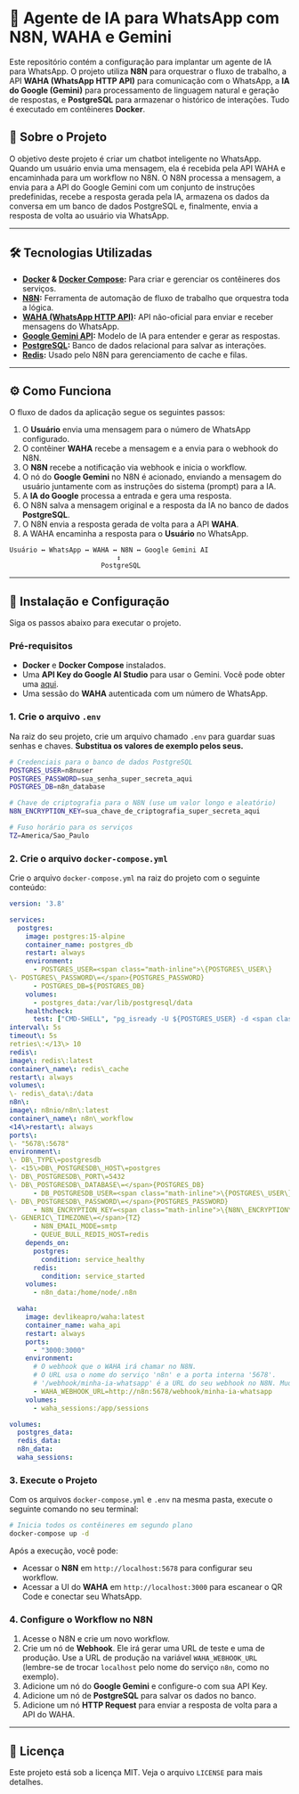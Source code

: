 # 🤖 Agente de IA para WhatsApp com N8N, WAHA e Gemini

Este repositório contém a configuração para implantar um agente de IA para WhatsApp. O projeto utiliza **N8N** para orquestrar o fluxo de trabalho, a API **WAHA (WhatsApp HTTP API)** para comunicação com o WhatsApp, a **IA do Google (Gemini)** para processamento de linguagem natural e geração de respostas, e **PostgreSQL** para armazenar o histórico de interações. Tudo é executado em contêineres **Docker**.

## 📝 Sobre o Projeto

O objetivo deste projeto é criar um chatbot inteligente no WhatsApp. Quando um usuário envia uma mensagem, ela é recebida pela API WAHA e encaminhada para um workflow no N8N. O N8N processa a mensagem, a envia para a API do Google Gemini com um conjunto de instruções predefinidas, recebe a resposta gerada pela IA, armazena os dados da conversa em um banco de dados PostgreSQL e, finalmente, envia a resposta de volta ao usuário via WhatsApp.

---

## 🛠️ Tecnologias Utilizadas

* **[Docker](https://www.docker.com/) & [Docker Compose](https://docs.docker.com/compose/):** Para criar e gerenciar os contêineres dos serviços.
* **[N8N](https://n8n.io/):** Ferramenta de automação de fluxo de trabalho que orquestra toda a lógica.
* **[WAHA (WhatsApp HTTP API)](https://waha.devlike.pro/):** API não-oficial para enviar e receber mensagens do WhatsApp.
* **[Google Gemini API](https://ai.google.dev/):** Modelo de IA para entender e gerar as respostas.
* **[PostgreSQL](https://www.postgresql.org/):** Banco de dados relacional para salvar as interações.
* **[Redis](https://redis.io/):** Usado pelo N8N para gerenciamento de cache e filas.

---

## ⚙️ Como Funciona

O fluxo de dados da aplicação segue os seguintes passos:

1.  O **Usuário** envia uma mensagem para o número de WhatsApp configurado.
2.  O contêiner **WAHA** recebe a mensagem e a envia para o webhook do N8N.
3.  O **N8N** recebe a notificação via webhook e inicia o workflow.
4.  O nó do **Google Gemini** no N8N é acionado, enviando a mensagem do usuário juntamente com as instruções do sistema (prompt) para a IA.
5.  A **IA do Google** processa a entrada e gera uma resposta.
6.  O N8N salva a mensagem original e a resposta da IA no banco de dados **PostgreSQL**.
7.  O N8N envia a resposta gerada de volta para a API **WAHA**.
8.  A WAHA encaminha a resposta para o **Usuário** no WhatsApp.

```
Usuário ↔️ WhatsApp ↔️ WAHA ↔️ N8N ↔️ Google Gemini AI
                           ↕️
                       PostgreSQL
```

---

## 🚀 Instalação e Configuração

Siga os passos abaixo para executar o projeto.

### Pré-requisitos

* **Docker** e **Docker Compose** instalados.
* Uma **API Key do Google AI Studio** para usar o Gemini. Você pode obter uma [aqui](https://makersuite.google.com/app/apikey).
* Uma sessão do **WAHA** autenticada com um número de WhatsApp.

### 1. Crie o arquivo `.env`

Na raiz do seu projeto, crie um arquivo chamado `.env` para guardar suas senhas e chaves. **Substitua os valores de exemplo pelos seus.**

```bash
# Credenciais para o banco de dados PostgreSQL
POSTGRES_USER=n8nuser
POSTGRES_PASSWORD=sua_senha_super_secreta_aqui
POSTGRES_DB=n8n_database

# Chave de criptografia para o N8N (use um valor longo e aleatório)
N8N_ENCRYPTION_KEY=sua_chave_de_criptografia_super_secreta_aqui

# Fuso horário para os serviços
TZ=America/Sao_Paulo
```

### 2. Crie o arquivo `docker-compose.yml`

Crie o arquivo `docker-compose.yml` na raiz do projeto com o seguinte conteúdo:

```yaml
version: '3.8'

services:
  postgres:
    image: postgres:15-alpine
    container_name: postgres_db
    restart: always
    environment:
      - POSTGRES_USER=<span class="math-inline">\{POSTGRES\_USER\}
\- POSTGRES\_PASSWORD\=</span>{POSTGRES_PASSWORD}
      - POSTGRES_DB=${POSTGRES_DB}
    volumes:
      - postgres_data:/var/lib/postgresql/data
    healthcheck:
      test: ["CMD-SHELL", "pg_isready -U ${POSTGRES_USER} -d <span class="math-inline">\{POSTGRES\_DB\}"\]
interval\: 5s
timeout\: 5s
retries\:</13\> 10
redis\:
image\: redis\:latest
container\_name\: redis\_cache
restart\: always
volumes\:
\- redis\_data\:/data
n8n\:
image\: n8nio/n8n\:latest
container\_name\: n8n\_workflow
<14\>restart\: always
ports\:
\- "5678\:5678"
environment\:
\- DB\_TYPE\=postgresdb
\- <15\>DB\_POSTGRESDB\_HOST\=postgres
\- DB\_POSTGRESDB\_PORT\=5432
\- DB\_POSTGRESDB\_DATABASE\=</span>{POSTGRES_DB}
      - DB_POSTGRESDB_USER=<span class="math-inline">\{POSTGRES\_USER\}
\- DB\_POSTGRESDB\_PASSWORD\=</span>{POSTGRES_PASSWORD}
      - N8N_ENCRYPTION_KEY=<span class="math-inline">\{N8N\_ENCRYPTION\_KEY\}
\- GENERIC\_TIMEZONE\=</span>{TZ}
      - N8N_EMAIL_MODE=smtp
      - QUEUE_BULL_REDIS_HOST=redis
    depends_on:
      postgres:
        condition: service_healthy
      redis:
        condition: service_started
    volumes:
      - n8n_data:/home/node/.n8n

  waha:
    image: devlikeapro/waha:latest
    container_name: waha_api
    restart: always
    ports:
      - "3000:3000"
    environment:
      # O webhook que o WAHA irá chamar no N8N.
      # O URL usa o nome do serviço 'n8n' e a porta interna '5678'.
      # '/webhook/minha-ia-whatsapp' é a URL do seu webhook no N8N. Mude se for diferente.
      - WAHA_WEBHOOK_URL=http://n8n:5678/webhook/minha-ia-whatsapp
    volumes:
      - waha_sessions:/app/sessions

volumes:
  postgres_data:
  redis_data:
  n8n_data:
  waha_sessions:
```

### 3. Execute o Projeto

Com os arquivos `docker-compose.yml` e `.env` na mesma pasta, execute o seguinte comando no seu terminal:

```bash
# Inicia todos os contêineres em segundo plano
docker-compose up -d
```

Após a execução, você pode:
* Acessar o **N8N** em `http://localhost:5678` para configurar seu workflow.
* Acessar a UI do **WAHA** em `http://localhost:3000` para escanear o QR Code e conectar seu WhatsApp.

### 4. Configure o Workflow no N8N

1.  Acesse o N8N e crie um novo workflow.
2.  Crie um nó de **Webhook**. Ele irá gerar uma URL de teste e uma de produção. Use a URL de produção na variável `WAHA_WEBHOOK_URL` (lembre-se de trocar `localhost` pelo nome do serviço `n8n`, como no exemplo).
3.  Adicione um nó do **Google Gemini** e configure-o com sua API Key.
4.  Adicione um nó de **PostgreSQL** para salvar os dados no banco.
5.  Adicione um nó **HTTP Request** para enviar a resposta de volta para a API do WAHA.

---

## 📄 Licença

Este projeto está sob a licença MIT. Veja o arquivo `LICENSE` para mais detalhes.
